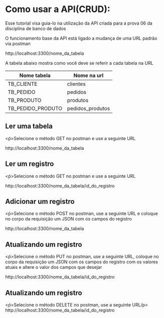 <h1>Como usar a API(CRUD):</h1>
<p>Esse tutorial visa guia-lo na utilização da API criada para a prova 06 da disciplina de banco de dados</p>
<p>O funcionamento base da API está ligado a mudança de uma URL padrão via postman</p>

http://localhost:3300/nome_da_tabela

<p>A tabela abaixo mostra como você deve se referir a cada tabela na URL</p>

| Nome tabela | Nome na url |
| ------------- | ------------- |
| TB_CLIENTE  | clientes  |
| TB_PEDIDO | pedidos  |
| TB_PRODUTO | produtos  |
| TB_PEDIDO_PRODUTO | pedidos_produtos |

<h2>Ler uma tabela</h2>
<ṕ>Selecione o método GET no postman e use a seguinte URL</p>
http://localhost:3300/nome_da_tabela

<h2>Ler um registro</h2>
<ṕ>Selecione o método GET no postman e use a seguinte URL</p>
http://localhost:3300/nome_da_tabela/id_do_registro

<h2>Adicionar um registro</h2>
<ṕ>Selecione o método POST no postman, use a seguinte URL e coloque no corpo da requisição um JSON com os campos do registro</p>
http://localhost:3300/nome_da_tabela

<h2>Atualizando um registro</h2>
<ṕ>Selecione o método PUT no postman, use a seguinte URL, coloque no corpo da requisição um JSON com os campos do registro com os valores atuais e altere o valor dos campos que desejar</p>
http://localhost:3300/nome_da_tabela/id_do_registro

<h2>Atualizando um registro</h2>
<ṕ>Selecione o método DELETE no postman, use a seguinte URL/p>
http://localhost:3300/nome_da_tabela/id_do_registro


